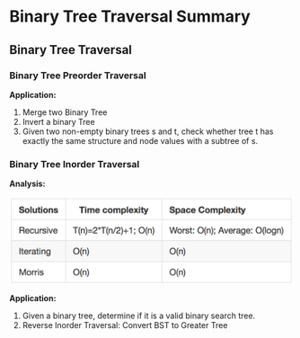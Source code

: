 # Binary Tree Traversal Summary
## Binary Tree Traversal
### Binary Tree Preorder Traversal
**Application:** 

1.  Merge two Binary Tree
2.  Invert a binary Tree
3.  Given two non-empty binary trees s and t, check whether tree t has exactly the same structure and node values with a subtree of s. 


### Binary Tree Inorder Traversal

**Analysis:** 

![Binary Tree Inorder Traversal Asymptotically Analysis](https://github.com/wangff/asset/raw/master/BinaryInorderTraversalAsymptoticallyAnalysis.png)


    
**Application:** 

1.  Given a binary tree, determine if it is a valid binary search tree.
2.  Reverse Inorder Traversal: Convert BST to Greater Tree




